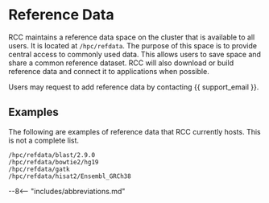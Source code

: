 # Reference Data
RCC maintains a reference data space on the cluster that is available to all users. It is located at <code>/hpc/refdata</code>. The purpose of this space is to provide central access to commonly used data. This allows users to save space and share a common reference dataset. RCC will also download or build reference data and connect it to applications when possible. 

Users may request to add reference data by contacting {{ support_email }}. 

## Examples
The following are examples of reference data that RCC currently hosts. This is not a complete list.

<code>/hpc/refdata/blast/2.9.0</code><br />
<code>/hpc/refdata/bowtie2/hg19</code><br />
<code>/hpc/refdata/gatk</code><br />
<code>/hpc/refdata/hisat2/Ensembl_GRCh38</code><br />

--8<-- "includes/abbreviations.md"